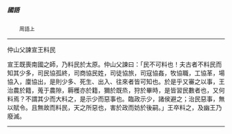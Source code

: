 

##### 國語
　　`周語上`

* * *

仲山父諫宣王料民

宣王既喪南國之師，乃料民於太原。仲山父諫曰：「民不可料也！夫古者不料民而知其少多，司民協孤終，司商協民姓，司徒協旅，司寇協姦，牧協職，工協革，場協入，廩協出，是則少多、死生、出入、往來者皆可知也。於是乎又審之以事，王治農於籍，蒐于農隙，耨穫亦於籍，獮於既烝，狩於畢時，是皆習民數者也，又何料焉？不謂其少而大料之，是示少而惡事也。臨政示少，諸侯避之；治民惡事，無以賦令。且無故而料民，天之所惡也，害於政而妨於後嗣。」王卒料之，及幽王乃廢滅。

* * *

